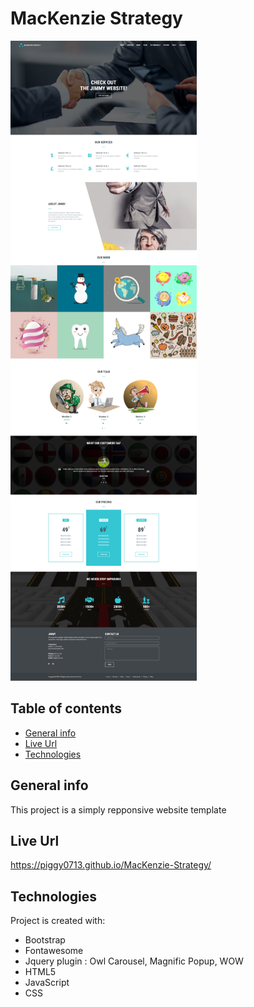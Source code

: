 # MacKenzie Strategy

![Design preview](./img/preview/desktop.png)

## Table of contents

- [General info](#general-info)
- [Live Url](#url)
- [Technologies](#technologies)

## General info

This project is a simply repponsive website template

## Live Url

https://piggy0713.github.io/MacKenzie-Strategy/

## Technologies

Project is created with:

- Bootstrap
- Fontawesome
- Jquery plugin : Owl Carousel, Magnific Popup, WOW
- HTML5
- JavaScript
- CSS
